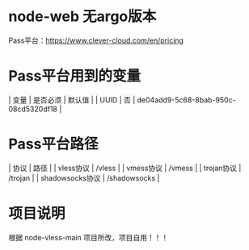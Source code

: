 # node-web 无argo版本
Pass平台：https://www.clever-cloud.com/en/pricing


# Pass平台用到的变量
| 变量 | 是否必须 | 默认值 |
| UUID | 否 | de04add9-5c68-8bab-950c-08cd5320df18 |


# Pass平台路径
| 协议 | 路径 |
| vless协议 | /vless |
| vmess协议 | /vmess |
| trojan协议 | /trojan |
| shadowsocks协议 | /shadowsocks |

# 项目说明
根据 node-vless-main 项目所改，项目自用！！！


